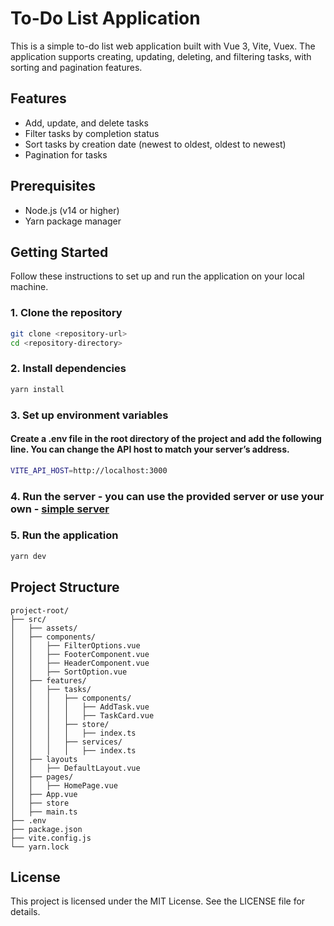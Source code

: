 # To-Do List Application
This is a simple to-do list web application built with Vue 3, Vite, Vuex. The application supports creating, updating, deleting, and filtering tasks, with sorting and pagination features.

## Features

- Add, update, and delete tasks
- Filter tasks by completion status
- Sort tasks by creation date (newest to oldest, oldest to newest)
- Pagination for tasks

## Prerequisites

- Node.js (v14 or higher)
- Yarn package manager

## Getting Started

Follow these instructions to set up and run the application on your local machine.

### 1. Clone the repository

```bash
git clone <repository-url>
cd <repository-directory>
```

### 2. Install dependencies
```bash
yarn install
```

### 3. Set up environment variables
#### Create a .env file in the root directory of the project and add the following line. You can change the API host to match your server’s address.
```bash
VITE_API_HOST=http://localhost:3000
```

### 4. Run the server - you can use the provided server or use your own - [simple server](https://github.com/pinguyoo/simple-server.git)

### 5. Run the application
```bash
yarn dev
```


## Project Structure
```
project-root/
├── src/
│   ├── assets/
│   ├── components/
│   │   ├── FilterOptions.vue
│   │   ├── FooterComponent.vue
│   │   ├── HeaderComponent.vue
│   │   ├── SortOption.vue
│   ├── features/
│   │   ├── tasks/
│   │   │   ├── components/
│   │   │   │   ├── AddTask.vue
│   │   │   │   ├── TaskCard.vue
│   │   │   ├── store/
│   │   │   │   ├── index.ts
│   │   │   ├── services/
│   │   │   │   ├── index.ts
│   ├── layouts
│   │   ├── DefaultLayout.vue
│   ├── pages/
│   │   ├── HomePage.vue
│   ├── App.vue
│   ├── store
│   ├── main.ts
├── .env
├── package.json
├── vite.config.js
└── yarn.lock
```

## License

This project is licensed under the MIT License. See the LICENSE file for details.
